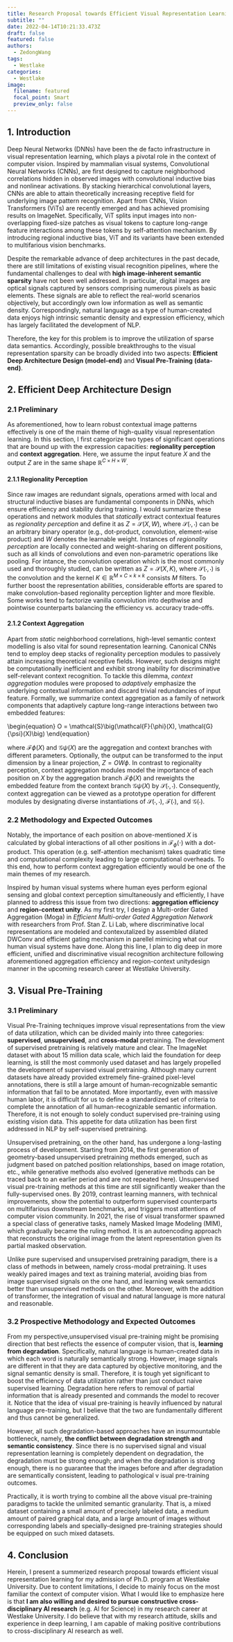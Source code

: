 ```yaml
---
title: Research Proposal towards Efficient Visual Representation Learning
subtitle: ""
date: 2022-04-14T10:21:33.473Z
draft: false
featured: false
authors:
  - ZedongWang
tags:
  - Westlake
categories:
  - Westlake
image:
  filename: featured
  focal_point: Smart
  preview_only: false
---
```

## **1. I﻿ntroduction**

Deep Neural Networks (DNNs) have been the de facto infrastructure in visual representation learning, which plays a pivotal role in the context of computer vision. Inspired by mammalian visual systems, Convolutional Neural Networks (CNNs), are first designed to capture neighborhood correlations hidden in observed images with convolutional inductive bias and nonlinear activations. By stacking hierarchical convolutional layers, CNNs are able to attain theoretically increasing receptive field for underlying image pattern recognition. Apart from CNNs, Vision Transformers (ViTs) are recently emerged and has achieved promising results on ImageNet. Specifically, ViT splits input images into non-overlapping fixed-size patches as visual tokens to capture long-range feature interactions among these tokens by self-attention mechanism. By introducing regional inductive bias, ViT and its variants have been extended to multifarious vision benchmarks.

Despite the remarkable advance of deep architectures in the past decade, there are still limitations of existing visual recognition pipelines, where the fundamental challenges to deal with **high image-inherent semantic sparsity** have not been well addressed. In particular, digital images are optical signals captured by sensors comprising numerous pixels as basic elements. These signals are able to reflect the real-world scenarios objectively, but accordingly own low information as well as semantic density. Correspondingly, natural language as a type of human-created data enjoys high intrinsic semantic density and expression efficiency, which has largely facilitated the development of NLP.

Therefore, the key for this problem is to improve the utilization of sparse data semantics. Accordingly, possible breakthroughs to the visual representation sparsity can be broadly divided into two aspects: **Efficient Deep Architecture Design (model-end)** and **Visual Pre-Training** **(data-end)**. 

## **2. Efficient Deep Architecture Design**

### 2.1 Preliminary

As aforementioned, how to learn robust contextual image patterns effectively is one of the main theme of high-quality visual representation learning. In this section, I first categorize two types of significant operations that are bound up with the expression capacities: **regionality perception** and **context aggregation**. Here, we assume the input feature $X$ and the output $Z$ are in the same shape $\mathbb{R}^{C\times H\times W}$. 

#### 2.1.1 Regionality Perception

Since raw images are redundant signals, operations armed with local and structural inductive biases are fundamental components in DNNs, which ensure efficiency and stability during training. I would summarize these operations and network modules that *statically* extract contextual features as *regionality perception* and define it as $Z = \mathcal{S}(X, W)$, where $\mathcal{S}(\cdot,\cdot)$ can be an arbitrary binary operator (e.g., dot-product, convolution, element-wise product) and $W$ denotes the learnable weight.
Instances of *regionality perception* are locally connected and weight-sharing on different positions, such as all kinds of convolutions and even non-parametric operations like pooling. For intance, the convolution operation which is the most commonly used and thoroughly studied, can be written as $Z = \mathcal{S}(X, K)$, where $\mathcal{S}(\cdot,\cdot)$ is the convolution and the kernel $K\in \mathbb{R}^{M\times C\times k\times k}$ consists $M$ filters. To further boost the representation abilities, considerable efforts are spared to make convolution-based regionality perception lighter and more flexible. Some works tend to factorize vanilla convolution into depthwise and pointwise counterparts balancing the efficiency vs. accuracy trade-offs.

#### 2.1.2 Context Aggregation

Apart from *static* neighborhood correlations, high-level semantic context modelling is also vital for sound representation learning. Canonical CNNs tend to employ deep stacks of regionality perception modules to passively attain increasing theoretical receptive fields. However, such designs might be computationally inefficient and exhibit strong inability for discriminative self-relevant context recognition. To tackle this dilemma, *context aggregation* modules were proposed to *adaptively* emphasize the underlying contextual information and discard trivial redundancies of input feature. Formally, we summarize context aggregation as a family of network components that adaptively capture long-range interactions between two embedded features:

\begin{equation}
   O = \mathcal{S}\big(\mathcal{F}{\phi}(X), \mathcal{G}{\psi}(X)\big)
\end{equation}

where $\mathcal{F}{\phi}(X)$ and $\mathcal{G}{\psi}(X)$ are the aggregation and context branches with different parameters. Optionally, the output can be transformed to the input dimension by a linear projection, $Z = OW{\phi}$. In contrast to regionality perception, context aggregation modules model the importance of each position on $X$ by the aggregation branch $\mathcal{F}{\phi}(X)$ and reweights the embedded feature from the context branch $\mathcal{G}{\psi}(X)$ by $\mathcal{S}(\cdot,\cdot)$. Consequently, context aggregation can be viewed as a prototype operation for different modules by designating diverse instantiations of $\mathcal{S}(\cdot,\cdot)$, $\mathcal{F}(\cdot)$, and $\mathcal{G}(\cdot)$. 

### 2.2 Methodology and Expected Outcomes

Notably, the importance of each position on above-mentioned $X$ is calculated by global interactions of all other positions in $\mathcal{F}_{\phi}(\cdot)$ with a dot-product. This operation (e.g. self-attention mechanism) takes quadratic time and computational complexity leading to large computational overheads. T﻿o this end, how to perform context aggregation efficiently would be one of the main themes of my research.

Inspired by human visual systems w﻿here human eyes perform ﻿egional sensing and global context perception simultaneously and efficiently, I have planned to address this issue from two directions: **aggregation efficiency** and **region-context unity**.
As my first try, I design a Multi-order Gated Aggregation (Moga) in *Efficient Multi-order Gated Aggregation Network* with researchers from Prof. Stan Z. Li Lab, where discriminative local representations are modeled and contexutalized by assembled dilated $\mathrm{DWConv}$ and efficient gating mechanism in parellel mimicing what our human visual systems have done. Along this line, I plan to dig deep in more efficient, unified and discriminative visual recognition architecture following aforementioned aggregation efficiency and region-context unitydesign manner in the upcoming research career at Westlake University. 

## **3. Visual Pre-Training**

### 3.1 Preliminary

Visual Pre-Training techniques improve visual representations f﻿rom the view of data utilization, w﻿hich can be divided mainly into three categories: **supervised**, **unsupervised**, and **cross-modal** pretraining. The development of supervised pretraining is relatively mature and clear. The ImageNet dataset with about 15 million data scale, which laid the foundation for deep learning, is still the most commonly used dataset and has largely propelled the development of supervised visual pretraining. Although many current datasets have already provided extremely fine-grained pixel-level annotations, there is still a large amount of human-recognizable semantic information that fail to be annotated. More importantly, even with massive human labor, it is difficult for us to define a standardized set of criteria to complete the annotation of all human-recognizable semantic information. Therefore, it is not enough to solely conduct supervised pre-training using existing vision data. This appetite for data utilization has been first addressed in 
NLP by self-supervised pretraining.

Unsupervised pretraining, on the other hand, has undergone a long-lasting p﻿rocess of development. Starting from 2014, the first generation of geometry-based unsupervised pretraining methods emerged, such as judgment based on patched position relationships, based on image rotation, etc., while generative methods also evolved (generative methods can be traced back to an earlier period and are not repeated here). Unsupervised visual pre-training methods at this time are still significantly weaker than the fully-supervised ones. By 2019, contrast learning manners, with technical improvements, show the potential to outperform supervised counterparts on multifarious downstream benchmarks, and triggers most attentions of computer vision community. In 2021, the rise of visual transformer spawned a special class of generative tasks, namely Masked Image Modeling (MIM), which gradually became the ruling method. It is an autoencoding
 approach that reconstructs the original image from the latent representation given its
 partial masked observation.

Unlike pure supervised and unsupervised pretraining paradigm, there is a class of methods in between, namely cross-modal pretraining. It uses weakly paired images and text as training material, avoiding bias from image supervised signals on the one hand, and learning weak semantics better than unsupervised methods on the other. Moreover, with the addition of transformer, the integration of visual and natural language is more natural and reasonable.

### 3.2 Prospective Methodology and Expected Outcomes

From my perspective,unsupervised visual pre-training might be  promising direction that best reflects the essence of computer vision, that is, **learning from degradation**. Specifically, natural language is human-created data in which each word is naturally semantically strong. However, image signals are different in that they are data captured by objective monitoring, and the signal semantic density is small. Therefore, it is tough yet significant to boost the efficiency of data utilization rather than just conduct naive supervised learning. Degradation here refers to removal of partial information that is already presented and commands the model to recover it. Notice that the idea of visual pre-training is heavily influenced by natural language pre-training, but I believe that the two are fundamentally different and thus cannot be generalized. 

However, all such degradation-based approaches have an insurmountable bottleneck, namely, **the conflict between degradation strength and semantic consistency**. Since there is no supervised signal and visual representation learning is completely dependent on degradation, the degradation must be strong enough; and when the degradation is strong enough, there is no guarantee that the images before and after degradation are semantically consistent, leading to pathological v
isual pre-training outcomes.

P﻿ractically, it is worth trying to combine all the above v﻿isual pre-training paradigms t﻿o tackle the unlimited semantic granularity. That is, a mixed dataset containing a small amount of p﻿recisely labeled data, a medium amount of paired graphical data, and a large amount of images without corresponding labels and specially-designed pre-training strategies should be equipped on such mixed datasets.

## **4. Conclusion**

Herein, I present a summerized research proposal towards efficient visual representation learning for my admission of Ph.D. program at Westlake University. Due to content limitations, I decide to mainly focus on the most familiar the context of computer vision. What I would like to emphasize here is that **I am also willing and desired to pursue constructive cross-disciplinary AI research** (e.g. AI for Science) in my research career at Westlake University. I do believe that with my research attitude, skills and experience in deep learning, I am capable of making positive contributions to cross-disciplinary AI research as well.